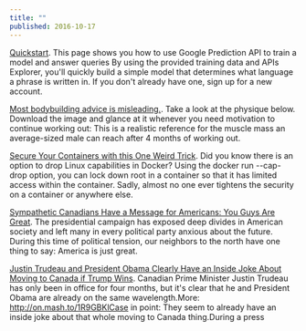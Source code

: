 ```yaml
---
title: ""
published: 2016-10-17
---
```




<a href="https://cloud.google.com/prediction/docs/quickstart" target="_blank">Quickstart</a>. This page shows you how to use Google Prediction API to train a model and answer queries By using the provided training data and APIs Explorer, you'll quickly build a simple model that determines what language a phrase is written in.  If you don't already have one, sign up for a new account.




<a href="https://www.julian.com/learn/muscle/intro" target="_blank">Most bodybuilding advice is misleading.</a>. Take a look at the physique below. Download the image and glance at it whenever you need motivation to continue working out:  This is a realistic reference for the muscle mass an average-sized male can reach after 4 months of working out.




<a href="http://rhelblog.redhat.com/2016/10/17/secure-your-containers-with-this-one-weird-trick/" target="_blank">Secure Your Containers with this One Weird Trick</a>. Did you know there is an option to drop Linux capabilities in Docker? Using the docker run --cap-drop option, you can lock down root in a container so that it has limited access within the container. Sadly, almost no one ever tightens the security on a container or anywhere else.




<a href="http://www.nytimes.com/2016/10/18/world/americas/sympathetic-canadians-have-a-message-for-americans-you-guys-are-great.html" target="_blank">Sympathetic Canadians Have a Message for Americans: You Guys Are Great</a>. The presidential campaign has exposed deep divides in American society and left many in every political party anxious about the future. During this time of political tension, our neighbors to the north have one thing to say: America is just great.




<a href="https://www.youtube.com/watch?v=9yFs7K27kZI" target="_blank">Justin Trudeau and President Obama Clearly Have an Inside Joke About Moving to Canada if Trump Wins</a>. Canadian Prime Minister Justin Trudeau has only been in office for four months, but it's clear that he and President Obama are already on the same wavelength.More: http://on.mash.to/1R9GBKlCase in point: They seem to already have an inside joke about that whole moving to Canada thing.During a press

